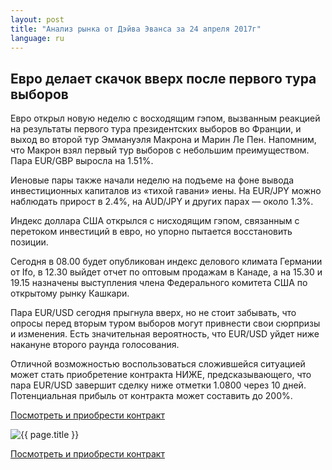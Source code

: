 ```yaml
---
layout: post
title: "Анализ рынка от Дэйва Эванса за 24 апреля 2017г"
language: ru
---
```

##  Евро делает скачок вверх после первого тура выборов

Евро открыл новую неделю с восходящим гэпом, вызванным реакцией на результаты первого тура президентских выборов во Франции, и выход во второй тур Эммануэля Макрона и Марин Ле Пен. Напомним, что Макрон взял первый тур выборов с небольшим преимуществом. Пара EUR/GBP выросла на 1.51%.

Иеновые пары также начали неделю на подъеме на фоне вывода инвестиционных капиталов из «тихой гавани» иены. На EUR/JPY можно наблюдать прирост в 2.4%, на AUD/JPY и других парах — около 1.3%.

Индекс доллара США открылся с нисходящим гэпом, связанным с перетоком инвестиций в евро, но упорно пытается восстановить позиции.

Сегодня в 08.00 будет опубликован индекс делового климата Германии от Ifo, в 12.30 выйдет отчет по оптовым продажам в Канаде, а на 15.30 и 19.15 назначены выступления члена Федерального комитета США по открытому рынку Кашкари.

Пара EUR/USD сегодня прыгнула вверх, но не стоит забывать, что опросы перед вторым туром выборов могут привнести свои сюрпризы и изменения. Есть значительная вероятность, что EUR/USD уйдет ниже накануне второго раунда голосования.

Отличной возможностью воспользоваться сложившейся ситуацией может стать приобретение контракта НИЖЕ, предсказывающего, что пара EUR/USD завершит сделку ниже отметки 1.0800 через 10 дней. Потенциальная прибыль от контракта может составить до 200%. 


<a href="http://record.binary.com/_bivVDfg8lHux76XffYA0JmNd7ZgqdRLk/1/?market=forex&underlying=frxEURUSD&formname=higherlower&duration_amount=10&duration_units=d&amount=10&amount_type=payout&expiry_type=duration&barrier=1.08&s=1&t=3rnErC-VauZNLk3mIZ1s2Z0co5lt24DG&currency=USD" target="_blank">Посмотреть и приобрести контракт</a>

<img src="{{ site.url }}/images/ru-24-apr-17.png" alt="{{ page.title }}"  title="{{ page.title }}">

<a href="%LINK%%?https://www.binary.com/d/trade.cgi?market=forex&underlying=frxEURUSD&formname=higherlower&duration_amount=10&duration_units=d&amount=10&amount_type=payout&expiry_type=duration&barrier=1.08&s=1&t=3rnErC-VauZNLk3mIZ1s2Z0co5lt24DG&currency=USD" target="_blank">Посмотреть и приобрести контракт</a>